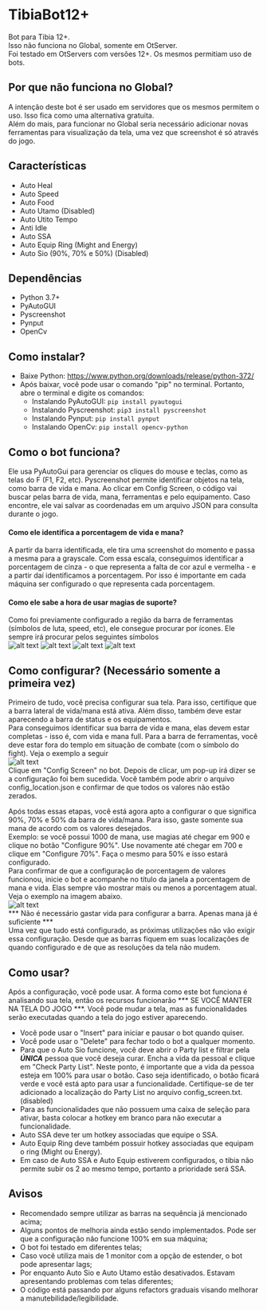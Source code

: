 # TibiaBot12+
Bot para Tibia 12+. <br>
Isso não funciona no Global, somente em OtServer. <br>
Foi testado em OtServers com versões 12+. Os mesmos permitiam uso de bots.<br>

## Por que não funciona no Global?
A intenção deste bot é ser usado em servidores que os mesmos permitem o uso. Isso fica como uma alternativa gratuita.<br>
Além do mais, para funcionar no Global seria necessário adicionar novas ferramentas para visualização da tela, uma vez que screenshot é só através do jogo.
## Características
- Auto Heal 
- Auto Speed
- Auto Food
- Auto Utamo (Disabled)
- Auto Utito Tempo
- Anti Idle
- Auto SSA
- Auto Equip Ring (Might and Energy)
- Auto Sio (90%, 70% e 50%) (Disabled)

## Dependências
- Python 3.7+
- PyAutoGUI
- Pyscreenshot
- Pynput
- OpenCv
## Como instalar?
- Baixe Python: https://www.python.org/downloads/release/python-372/
- Após baixar, você pode usar o comando "pip" no terminal. Portanto, abre o terminal e digite os comandos:
    - Instalando PyAutoGUI: ```pip install pyautogui```
    - Instalando Pyscreenshot: ```pip3 install pyscreenshot```
    - Instalando Pynput: ```pip install pynput```
    - Instalando OpenCv: ```pip install opencv-python```
## Como o bot funciona?
 Ele usa PyAutoGui para gerenciar os cliques do mouse e teclas, como as telas do F (F1, F2, etc). Pyscreenshot permite identificar objetos na tela, como barra de vida e mana. 
 Ao clicar em Config Screen, o código vai buscar pelas barra de vida, mana, ferramentas e pelo equipamento. Caso encontre, ele vai salvar as coordenadas em um arquivo JSON para consulta durante o jogo.

 #### Como ele identifica a porcentagem de vida e mana?
 A partir da barra identificada, ele tira uma screenshot do momento e passa a mesma para a grayscale. Com essa escala, conseguimos identificar a porcentagem de cinza - o que representa a falta de cor azul e vermelha - e a partir daí identificamos a porcentagem.
 Por isso é importante em cada máquina ser configurado o que representa cada porcentagem.

 #### Como ele sabe a hora de usar magias de suporte?
 Como foi previamente configurado a região da barra de ferramentas (símbolos de luta, speed, etc), ele consegue procurar por ícones.
 Ele sempre irá procurar pelos seguintes símbolos<br>
 ![alt text](https://github.com/leoee/bot_for_tibia12.01/blob/master/src/images/speed.png)
 ![alt text](https://github.com/leoee/bot_for_tibia12.01/blob/master/src/images/food.png)
 ![alt text](https://github.com/leoee/bot_for_tibia12.01/blob/master/src/images/utito.jpeg)
 ![alt text](https://github.com/leoee/bot_for_tibia12.01/blob/master/src/images/utamo.png)
## Como configurar? (Necessário somente a primeira vez)
Primeiro de tudo, você precisa configurar sua tela. Para isso, certifique que a barra lateral de vida/mana está ativa. Além disso, também deve estar aparecendo a barra de status e os equipamentos.<br>
Para conseguimos identificar sua barra de vida e mana, elas devem estar completas - isso é, com vida e mana full. Para a barra de ferramentas, você deve estar fora do templo em situação de combate (com o símbolo do fight). Veja o exemplo a seguir<br>
![alt text](https://github.com/leoee/bot_for_tibia12.01/blob/master/src/images/exampleRD.png)<br>
Clique em "Config Screen" no bot. Depois de clicar, um pop-up irá dizer se a configuração foi bem sucedida. Você também pode abrir o arquivo config_location.json e confirmar de que todos os valores não estão zerados.<br> 


Após todas essas etapas, você está agora apto a configurar o que significa 90%, 70% e 50% da barra de vida/mana. Para isso, gaste somente sua mana de acordo com os valores desejados.<br>
Exemplo: se você possui 1000 de mana, use magias até chegar em 900 e clique no botão "Configure 90%". Use novamente até chegar em 700 e clique em "Configure 70%". Faça o mesmo para 50% e isso estará configurado.<br>
Para confirmar de que a configuração de porcentagem de valores funcionou, inicie o bot e acompanhe no título da janela a porcentagem de mana e vida. Elas sempre vão mostrar mais ou menos a porcentagem atual. Veja o exemplo na imagem abaixo.<br>
![alt text](https://github.com/leoee/bot_for_tibia12.01/blob/master/src/images/titleRD.png)<br>
*** Não é necessário gastar vida para configurar a barra. Apenas mana já é suficiente ***<br>
Uma vez que tudo está configurado, as próximas utilizações não vão exigir essa configuração. Desde que as barras fiquem em suas localizações de quando configurado e de que as resoluções da tela não mudem.

## Como usar?
Após a configuração, você pode usar. A forma como este bot funciona é analisando sua tela, então os recursos funcionarão *** SE VOCÊ MANTER NA TELA DO JOGO ***. Você pode mudar a tela, mas as funcionalidades serão executadas quando a tela do jogo estiver aparecendo.

- Você pode usar o "Insert" para iniciar e pausar o bot quando quiser.
- Você pode usar o "Delete" para fechar todo o bot a qualquer momento.
- Para que o Auto Sio funcione, você deve abrir o Party list e filtrar pela ***ÚNICA*** pessoa que você deseja curar. Encha a vida da pessoal e clique em "Check Party List". Neste ponto, é importante que a vida da pessoa esteja em 100% para usar o botão. Caso seja identificado, o botão ficará verde e você está apto para usar a funcionalidade. Certifique-se de ter adicionado a localização do Party List no arquivo config_screen.txt. (disabled)
- Para as funcionalidades que não possuem uma caixa de seleção para ativar, basta colocar a hotkey em branco para não executar a funcionalidade.
- Auto SSA deve ter um hotkey associadas que equipe o SSA.
- Auto Equip Ring deve também possuir hotkey associadas que equipam o ring (Might ou Energy).
- Em caso de Auto SSA e Auto Equip estiverem configurados, o tibia não permite subir os 2 ao mesmo tempo, portanto a prioridade será SSA.

## Avisos
- Recomendado sempre utilizar as barras na sequência já mencionado acima;
- Alguns pontos de melhoria ainda estão sendo implementados. Pode ser que a configuração não funcione 100% em sua máquina;
- O bot foi testado em diferentes telas;
- Caso você utiliza mais de 1 monitor com a opção de estender, o bot pode apresentar lags;
- Por enquanto Auto Sio e Auto Utamo estão desativados. Estavam apresentando problemas com telas diferentes;
- O código está passando por alguns refactors graduais visando melhorar a manutebilidade/legibilidade.